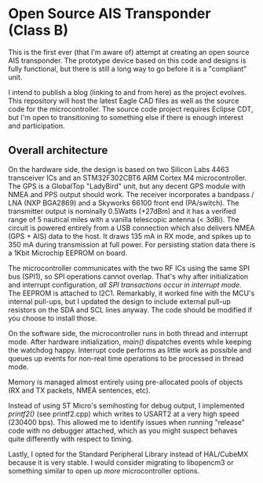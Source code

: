 # Open Source AIS Transponder (Class B)

This is the first ever (that I'm aware of) attempt at creating an open source AIS transponder. The prototype device
based on this code and designs is fully functional, but there is still a long way to go before it is a "compliant" unit.

I intend to publish a blog (linking to and from here) as the project evolves. This repository will host the latest Eagle CAD files as well as
the source code for the microcontroller. The source code project requires Eclipse CDT, but I'm open to transitioning to something
else if there is enough interest and participation.


## Overall architecture

On the hardware side, the design is based on two Silicon Labs 4463 transceiver ICs and an STM32F302CBT6 ARM Cortex M4 microcontroller.
The GPS is a GlobalTop "LadyBird" unit, but any decent GPS module with NMEA and PPS output should work.
The receiver incorporates a bandpass / LNA (NXP BGA2869) and a Skyworks 66100 front end (PA/switch).
The transmitter output is nominally 0.5Watts (+27dBm) and it has a verified range of 5 nautical miles with a vanilla telescopic antenna (< 3dBi).
The circuit is powered entirely from a USB connection which also delivers NMEA (GPS + AIS) data to the host. It draws 135 mA in RX mode,
and spikes up to 350 mA during transmission at full power. For persisting station data there is a 1Kbit Microchip EEPROM on board.

The microcontroller communicates with the two RF ICs using the same SPI bus (SPI1), so SPI operations cannot overlap.
That's why after initialization and interrupt configuration, *all SPI transactions occur in interrupt mode*. The EEPROM
is attached to I2C1. Remarkably, it worked fine with the MCU's internal pull-ups, but I updated
the design to include external pull-up resistors on the SDA and SCL lines anyway. The code should be modified if you choose to 
install those.


On the software side, the microcontroller runs in both thread and interrupt mode. After hardware initialization,
*main()* dispatches events while keeping the watchdog happy. Interrupt code performs as little work as possible 
and queues up events for non-real time operations to be processed in thread mode. 

Memory is managed almost entirely using pre-allocated pools of objects (RX and TX packets, NMEA sentences, etc). 

Instead of using ST Micro's semihosting for debug output, I implemented *printf2()* (see printf2.cpp) which writes to USART2 at 
a very high speed (230400 bps). This allowed me to identify issues when running "release" code with no debugger attached,
which as you might suspect behaves quite differently with respect to timing.

Lastly, I opted for the Standard Peripheral Library instead of HAL/CubeMX because it is very stable. I would consider migrating to libopencm3 or something similar to open up *more* microcontroller options.

 



